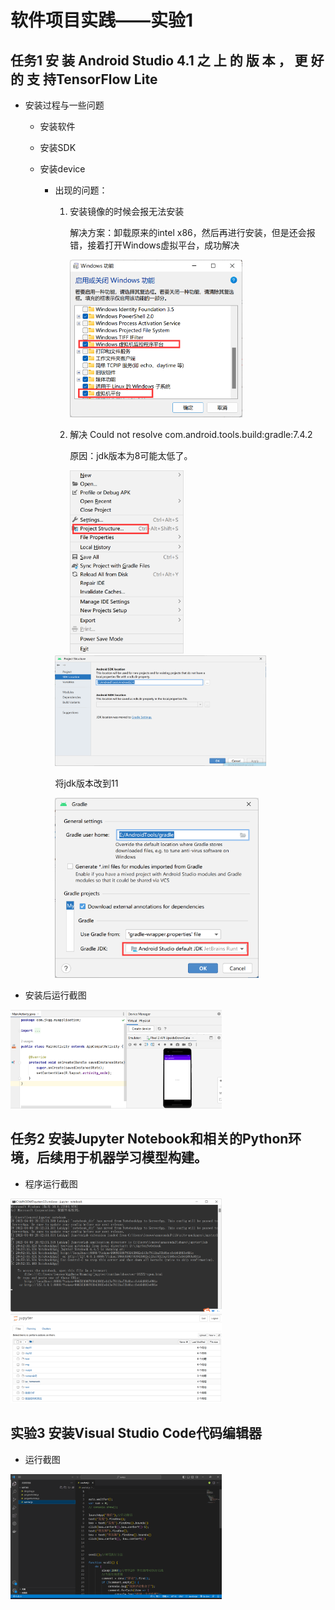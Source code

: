 # 软件项目实践——实验1

## 任务1  安 装 Android Studio 4.1 之 上 的 版 本 ， 更 好 的 支 持TensorFlow Lite

+ 安装过程与一些问题
  + 安装软件
  
  + 安装SDK
  
  + 安装device
  
    + 出现的问题：
  
      1. 安装镜像的时候会报无法安装
  
         解决方案：卸载原来的intel x86，然后再进行安装，但是还会报错，接着打开Windows虚拟平台，成功解决
  
         <img src="./img/image-20230413212546314.png" alt="image-20230413212546314" style="zoom:33%;" />
      
         
      
      2. 解决 Could not resolve com.android.tools.build:gradle:7.4.2
      
         原因：jdk版本为8可能太低了。
      
         <img src="./img/image-20230413211937634.png" alt="image-20230413211937634" style="zoom:33%;" />
      
      <img src="./img/image-20230413212026188.png" alt="image-20230413212026188" style="zoom:33%;" />
      
      将jdk版本改到11
      
      <img src="./img/image-20230413212154685.png" alt="image-20230413212154685" style="zoom:33%;" />
      
      




+ 安装后运行截图

<img src="./img/image-20230409205621510.png" alt="image-20230409205621510" style="zoom:33%;" />





## 任务2  安装Jupyter Notebook和相关的Python环境，后续用于机器学习模型构建。

+ 程序运行截图

<img src="./img/image-20230409205240468.png" alt="image-20230409205240468" style="zoom:33%;" />

<img src="./img/image-20230409205333291.png" alt="image-20230409205333291" style="zoom:33%;" />

## 实验3   安装Visual Studio Code代码编辑器

+ 运行截图

<img src="./img/image-20230409210146003.png" alt="image-20230409210146003" style="zoom:33%;" />








